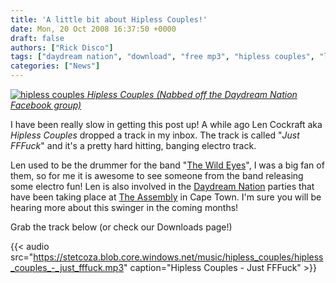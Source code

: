 ```yaml
---
title: 'A little bit about Hipless Couples!'
date: Mon, 20 Oct 2008 16:37:50 +0000
draft: false
authors: ["Rick Disco"]
tags: ["daydream nation", "download", "free mp3", "hipless couples", "len cockraft", "wild eyes"]
categories: ["News"]
---
```


 [![](/wp-content/uploads/2008/10/hipless.jpg "hipless couples") _Hipless Couples (Nabbed off the Daydream Nation Facebook group)_](/wp-content/uploads/2008/10/hipless.jpg)

I have been really slow in getting this post up! A while ago Len Cockraft aka _Hipless Couples_ dropped a track in my inbox. The track is called "_Just FFFuck_" and it's a pretty hard hitting, banging electro track.

Len used to be the drummer for the band "[The Wild Eyes](http://www.thewildeyes.com "The Wild Eyes")", I was a big fan of them, so for me it is awesome to see someone from the band releasing some electro fun! Len is also involved in the [Daydream Nation](http://www.facebook.com/group.php?gid=19622978575 "Daydream Nation") parties that have been taking place at [The Assembly](http://www.theassembly.co.za "The Assembly") in Cape Town. I'm sure you will be hearing more about this swinger in the coming months!

Grab the track below (or check our Downloads page!)

{{< audio
    src="https://stetcoza.blob.core.windows.net/music/hipless_couples/hipless_couples_-_just_fffuck.mp3"
    caption="Hipless Couples - Just FFFuck" >}}